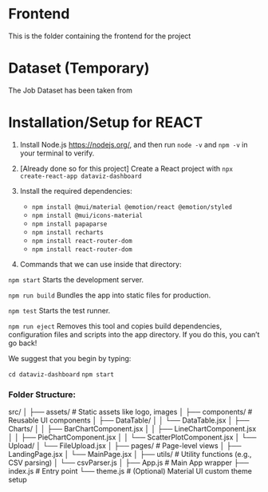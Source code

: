 # Frontend

This is the folder containing the frontend for the project

# Dataset (Temporary)

The Job Dataset has been taken from 

# Installation/Setup for REACT

1. Install Node.js https://nodejs.org/, and then run `node -v` and `npm -v` in your terminal to verify.
2. [Already done so for this project] Create a React project with `npx create-react-app dataviz-dashboard`
3. Install the required dependencies:
    - `npm install @mui/material @emotion/react @emotion/styled`
    - `npm install @mui/icons-material`
    - `npm install papaparse`
    - `npm install recharts`
	- `npm install react-router-dom`
	- `npm install react-router-dom`

4. Commands that we can use inside that directory:

  `npm start`
    Starts the development server.

  `npm run build`
    Bundles the app into static files for production.

  `npm test`
    Starts the test runner.

  `npm run eject`
    Removes this tool and copies build dependencies, configuration files
    and scripts into the app directory. If you do this, you can’t go back!

We suggest that you begin by typing:

  `cd dataviz-dashboard`
  `npm start`


### Folder Structure:

src/
│
├── assets/              # Static assets like logo, images
│
├── components/          # Reusable UI components
│   ├── DataTable/
│   │   └── DataTable.jsx
│   ├── Charts/
│   │   ├── BarChartComponent.jsx
│   │   ├── LineChartComponent.jsx
│   │   ├── PieChartComponent.jsx
│   │   └── ScatterPlotComponent.jsx
│   └── Upload/
│       └── FileUpload.jsx
│
├── pages/               # Page-level views
│   ├── LandingPage.jsx
│   └── MainPage.jsx
│
├── utils/               # Utility functions (e.g., CSV parsing)
│   └── csvParser.js
│
├── App.js               # Main App wrapper
├── index.js             # Entry point
└── theme.js             # (Optional) Material UI custom theme setup
